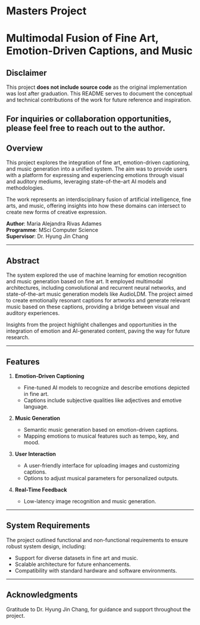 # Masters Project
# Multimodal Fusion of Fine Art, Emotion-Driven Captions, and Music


## Disclaimer

This project **does not include source code** as the original implementation was lost after graduation. This README serves to document the conceptual and technical contributions of the work for future reference and inspiration.

For inquiries or collaboration opportunities, please feel free to reach out to the author.
---
## Overview

This project explores the integration of fine art, emotion-driven captioning, and music generation into a unified system. The aim was to provide users with a platform for expressing and experiencing emotions through visual and auditory mediums, leveraging state-of-the-art AI models and methodologies.

The work represents an interdisciplinary fusion of artificial intelligence, fine arts, and music, offering insights into how these domains can intersect to create new forms of creative expression.

**Author**: Maria Alejandra Rivas Adames  
**Programme**: MSci Computer Science  
**Supervisor**: Dr. Hyung Jin Chang  

---

## Abstract

The system explored the use of machine learning for emotion recognition and music generation based on fine art. It employed multimodal architectures, including convolutional and recurrent neural networks, and state-of-the-art music generation models like AudioLDM. The project aimed to create emotionally resonant captions for artworks and generate relevant music based on these captions, providing a bridge between visual and auditory experiences.

Insights from the project highlight challenges and opportunities in the integration of emotion and AI-generated content, paving the way for future research.

---

## Features

1. **Emotion-Driven Captioning**
   - Fine-tuned AI models to recognize and describe emotions depicted in fine art.
   - Captions include subjective qualities like adjectives and emotive language.

2. **Music Generation**
   - Semantic music generation based on emotion-driven captions.
   - Mapping emotions to musical features such as tempo, key, and mood.

3. **User Interaction**
   - A user-friendly interface for uploading images and customizing captions.
   - Options to adjust musical parameters for personalized outputs.

4. **Real-Time Feedback**
   - Low-latency image recognition and music generation.

---

## System Requirements

The project outlined functional and non-functional requirements to ensure robust system design, including:
- Support for diverse datasets in fine art and music.
- Scalable architecture for future enhancements.
- Compatibility with standard hardware and software environments.


---

## Acknowledgments

Gratitude to  Dr. Hyung Jin Chang, for guidance and support throughout the project.

